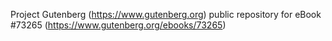 Project Gutenberg (https://www.gutenberg.org) public repository for
eBook #73265 (https://www.gutenberg.org/ebooks/73265)
